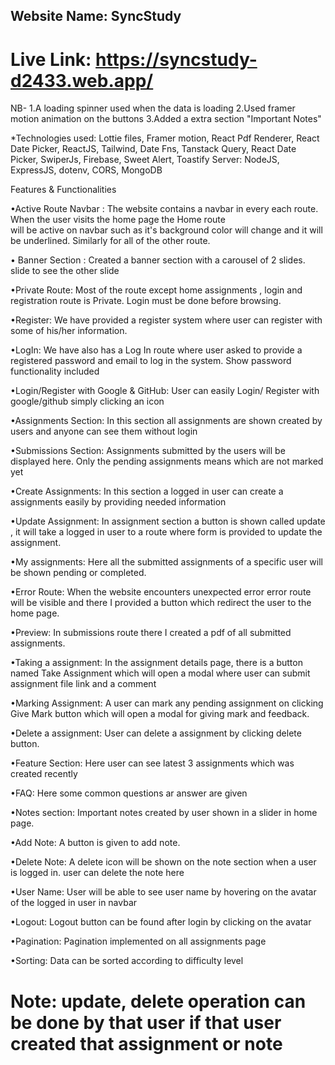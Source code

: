 ## Website Name:  SyncStudy

# Live Link: https://syncstudy-d2433.web.app/


NB- 
1.A loading spinner used when the data is loading
2.Used framer motion animation on the buttons
3.Added a extra section "Important Notes"

*Technologies used:  Lottie files, Framer motion, React Pdf Renderer, React Date Picker, ReactJS, Tailwind, Date Fns, Tanstack Query, React Date Picker, SwiperJs, Firebase,
                     Sweet Alert, Toastify
                     Server: NodeJS, ExpressJS, dotenv, CORS, MongoDB

Features & Functionalities

•Active Route Navbar : The website contains a navbar in every each route. When the user visits the home page the Home route  
                       will be active on navbar such as it's background color will change and it will be underlined. Similarly for all of the other route.

• Banner Section :  Created a banner section with a carousel of 2 slides. slide to see the other slide

•Private Route: Most of the route except home assignments , login and registration route is Private. Login must be done before browsing.

•Register: We have provided a register system where user can register with some of his/her information.

•LogIn: We have also has a Log In route where user asked to provide a registered password and email to log in the system. Show password  
        functionality included

•Login/Register with Google & GitHub: User can easily Login/ Register with google/github simply clicking an icon


•Assignments Section: In this section all assignments are shown created by users and anyone can see them without login

•Submissions Section: Assignments submitted by the users will be displayed here. Only the pending assignments means which are not marked yet

•Create Assignments: In this section a logged in user can create a assignments easily by providing needed information

•Update Assignment: In assignment section a button is shown called update , it will take a logged in user to a route where form is provided to 
                    update the assignment.

•My assignments: Here all the submitted assignments of a specific user will be shown pending or completed.

•Error Route: When the website encounters unexpected error error route will be visible and there I provided a button which 
              redirect the user to the home page.

•Preview: In submissions route there I created a pdf of all submitted assignments.

•Taking a assignment:  In the assignment details page, there is a button named Take Assignment which will open a modal where user can submit 
                       assignment file link and a comment

•Marking Assignment: A user can mark any pending assignment on clicking Give Mark button which will open a modal for giving mark and feedback.

•Delete a assignment: User can delete a assignment by clicking delete button.

•Feature Section: Here user can see latest 3 assignments which was created recently

•FAQ: Here some common questions ar answer are given

•Notes section: Important notes created by user shown in a slider in home page.

•Add Note: A button is given to add note.

•Delete Note: A delete icon will be shown on the note section when a user is logged in. user can delete the note here

•User Name: User will be able to see user name by hovering on the avatar of the logged in user in navbar

•Logout: Logout button can be found after login by clicking on the avatar

•Pagination: Pagination implemented on all assignments page

•Sorting: Data can be sorted according to difficulty level

 # Note: update, delete operation can be done by that user if that user created that assignment or note
